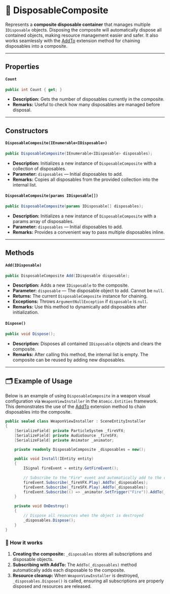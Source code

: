 # 🧩 DisposableComposite

Represents a **composite disposable container** that manages multiple `IDisposable` objects. Disposing the composite will automatically dispose all contained objects, making resource management easier and safer. It also works seamlessly with the [AddTo](Extensions.md/#addtoidisposable-disposablecomposite) extension method for chaining disposables into a composite.

---



## Properties

#### `Count`
```csharp
public int Count { get; }
```
- **Description:** Gets the number of disposables currently in the composite.
- **Remarks:** Useful to check how many disposables are managed before disposal.

---

## Constructors

#### `DisposableComposite(IEnumerable<IDisposable>)`
```csharp
public DisposableComposite(IEnumerable<IDisposable> disposables);
```
- **Description:** Initializes a new instance of `DisposableComposite` with a collection of disposables.
- **Parameter:** `disposables` — Initial disposables to add.
- **Remarks:** Copies all disposables from the provided collection into the internal list.

#### `DisposableComposite(params IDisposable[])`
```csharp
public DisposableComposite(params IDisposable[] disposables);
```
- **Description:** Initializes a new instance of `DisposableComposite` with a params array of disposables.
- **Parameter:** `disposables` — Initial disposables to add.
- **Remarks:** Provides a convenient way to pass multiple disposables inline.

---

## Methods

#### `Add(IDisposable)`
```csharp
public DisposableComposite Add(IDisposable disposable);
```
- **Description:** Adds a new `IDisposable` to the composite.
- **Parameter:** `disposable` — The disposable object to add. Cannot be `null`.
- **Returns:** The current `DisposableComposite` instance for chaining.
- **Exceptions:** Throws `ArgumentNullException` if `disposable` is `null`.
- **Remarks:** Use this method to dynamically add disposables after initialization.

#### `Dispose()`
```csharp
public void Dispose();
```
- **Description:** Disposes all contained `IDisposable` objects and clears the composite.
- **Remarks:** After calling this method, the internal list is empty. The composite can be reused by adding new disposables.

---
## 🗂 Example of Usage

Below is an example of using `DisposableComposite` in a weapon visual configuration via `WeaponViewInstaller` in the `Atomic.Entities` framework. This demonstrates the use of the [AddTo](Extensions.md/#addtoidisposable-disposablecomposite) extension method to chain disposables into the composite.

```csharp
public sealed class WeaponViewInstaller : SceneEntityInstaller
{
    [SerializeField] private ParticleSystem _fireVFX;
    [SerializeField] private AudioSource _fireSFX;
    [SerializeField] private Animator _animator;

    private readonly DisposableComposite _disposables = new();
    
    public void Install(IEntity entity)
    {
        ISignal fireEvent = entity.GetFireEvent();
        
        // Subscribe to the "Fire" event and automatically add to the composite
        fireEvent.Subscribe(_fireVFX.Play).AddTo(_disposables);
        fireEvent.Subscribe(_fireSFX.Play).AddTo(_disposables);
        fireEvent.Subscribe(() => _animator.SetTrigger("Fire")).AddTo(_disposables);
    }
    
    private void OnDestroy()
    {
        // Dispose all resources when the object is destroyed
        _disposables.Dispose();
    }
}
```

### 🔹 How it works

1. **Creating the composite:** `_disposables` stores all subscriptions and disposable objects.
2. **Subscribing with AddTo:** The `AddTo(_disposables)` method automatically adds each disposable to the composite.
3. **Resource cleanup:** When `WeaponViewInstaller` is destroyed, `_disposables.Dispose()` is called, ensuring all subscriptions are properly disposed and resources are released.
